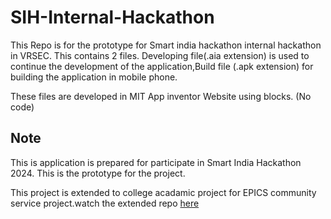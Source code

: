 # SIH-Internal-Hackathon
This Repo is for the prototype for Smart india hackathon internal hackathon in VRSEC. This contains 2 files. Developing file(.aia extension) is used to continue the development of the application,Build file (.apk extension) for building the application in mobile phone.

These files are developed in MIT App inventor Website using blocks. (No code) 

## Note  
This is application is prepared for participate in Smart India Hackathon 2024. This is the prototype for the project.

This project is extended to college acadamic project for EPICS community service project.watch the extended repo [here](https://github.com/thee-smarty/HydroHitch)
